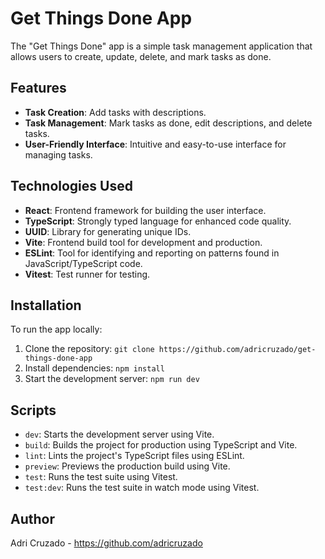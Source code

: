 # Get Things Done App

The "Get Things Done" app is a simple task management application that allows users to create, update, delete, and mark tasks as done.

## Features

- **Task Creation**: Add tasks with descriptions.
- **Task Management**: Mark tasks as done, edit descriptions, and delete tasks.
- **User-Friendly Interface**: Intuitive and easy-to-use interface for managing tasks.

## Technologies Used

- **React**: Frontend framework for building the user interface.
- **TypeScript**: Strongly typed language for enhanced code quality.
- **UUID**: Library for generating unique IDs.
- **Vite**: Frontend build tool for development and production.
- **ESLint**: Tool for identifying and reporting on patterns found in JavaScript/TypeScript code.
- **Vitest**: Test runner for testing.

## Installation

To run the app locally:

1. Clone the repository: `git clone https://github.com/adricruzado/get-things-done-app`
2. Install dependencies: `npm install`
3. Start the development server: `npm run dev`

## Scripts

- `dev`: Starts the development server using Vite.
- `build`: Builds the project for production using TypeScript and Vite.
- `lint`: Lints the project's TypeScript files using ESLint.
- `preview`: Previews the production build using Vite.
- `test`: Runs the test suite using Vitest.
- `test:dev`: Runs the test suite in watch mode using Vitest.

## Author

Adri Cruzado - https://github.com/adricruzado
